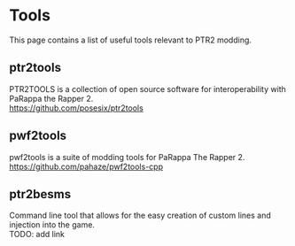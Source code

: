 # Tools
This page contains a list of useful tools relevant to PTR2 modding.

## ptr2tools
PTR2TOOLS is a collection of open source software for interoperability with PaRappa the Rapper 2.  
https://github.com/posesix/ptr2tools

## pwf2tools
pwf2tools is a suite of modding tools for PaRappa The Rapper 2.  
https://github.com/pahaze/pwf2tools-cpp

## ptr2besms
Command line tool that allows for the easy creation of custom lines and injection into the game.  
TODO: add link
